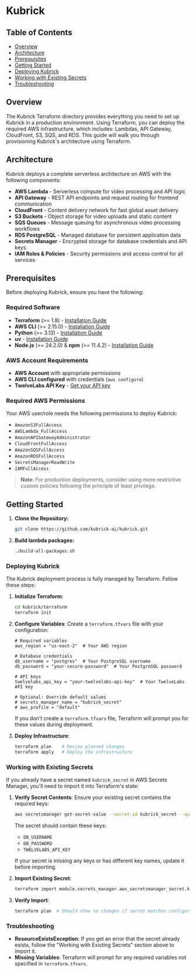 # Kubrick

## Table of Contents

- [Overview](#overview)
- [Architecture](#architecture)
- [Prerequisites](#prerequisites)
- [Getting Started](#getting-started)
- [Deploying Kubrick](#deploying-kubrick)
- [Working with Existing Secrets](#working-with-existing-secrets)
- [Troubleshooting](#troubleshooting)

## Overview

The Kubrick Terraform directory provides everything you need to set up Kubrick
in a production environment. Using Terraform, you can deploy the required AWS
infrastructure, which includes: Lambdas, API Gateway, CloudFront, S3, SQS, and
RDS. This guide will walk you through provisioning Kubrick's architecture using
Terraform.

## Architecture

Kubrick deploys a complete serverless architecture on AWS with the following
components:

- **AWS Lambda** - Serverless compute for video processing and API logic
- **API Gateway** - REST API endpoints and request routing for frontend
  communication
- **CloudFront** - Content delivery network for fast global asset delivery
- **S3 Buckets** - Object storage for video uploads and static content
- **SQS Queues** - Message queuing for asynchronous video processing workflows
- **RDS PostgreSQL** - Managed database for persistent application data
- **Secrets Manager** - Encrypted storage for database credentials and API keys
- **IAM Roles & Policies** - Security permissions and access control for all
  services

## Prerequisites

Before deploying Kubrick, ensure you have the following:

### Required Software

- **Terraform** (>= 1.8) -
  [Installation Guide](https://developer.hashicorp.com/terraform/tutorials/aws-get-started/install-cli)
- **AWS CLI** (>= 2.15.0) -
  [Installation Guide](https://docs.aws.amazon.com/cli/latest/userguide/getting-started-install.html#getting-started-install-instructions)
- **Python** (>= 3.13) - [Installation Guide](https://www.python.org/downloads/)
- **uv** -
  [Installation Guide](https://docs.astral.sh/uv/getting-started/installation/)
- **Node.js** (>= 24.2.0) & **npm** (>= 11.4.2) -
  [Installation Guide](https://nodejs.org/)

### AWS Account Requirements

- **AWS Account** with appropriate permissions
- **AWS CLI configured** with credentials (`aws configure`)
- **TwelveLabs API Key** -
  [Get your API key](https://docs.twelvelabs.io/docs/api-key)

### Required AWS Permissions

Your AWS user/role needs the following permissions to deploy Kubrick:

- `AmazonS3FullAccess`
- `AWSLambda_FullAccess`
- `AmazonAPIGatewayAdministrator`
- `CloudFrontFullAccess`
- `AmazonSQSFullAccess`
- `AmazonRDSFullAccess`
- `SecretsManagerReadWrite`
- `IAMFullAccess`

> **Note**: For production deployments, consider using more restrictive custom
> policies following the principle of least privilege.

## Getting Started

1. **Clone the Repository:**

   ```bash
   git clone https://github.com/kubrick-ai/kubrick.git
   ```

1. **Build lambda packages:**

   ```bash
   ./build-all-packages.sh
   ```

### Deploying Kubrick

The Kubrick deployment process is fully managed by Terraform. Follow these
steps:

1. **Initialize Terraform**:

   ```bash
   cd kubrick/terraform
   terraform init
   ```

2. **Configure Variables**: Create a `terraform.tfvars` file with your
   configuration:

   ```hcl
   # Required variables
   aws_region = "us-east-2"  # Your AWS region

   # Database credentials
   db_username = "postgres"  # Your PostgreSQL username
   db_password = "your-secure-password"  # Your PostgreSQL password

   # API keys
   twelvelabs_api_key = "your-twelvelabs-api-key"  # Your TwelveLabs API key

   # Optional: Override default values
   # secrets_manager_name = "kubrick_secret"
   # aws_profile = "default"
   ```

   If you don't create a `terraform.tfvars` file, Terraform will prompt you for
   these values during deployment.

3. **Deploy Infrastructure**:

   ```bash
   terraform plan    # Review planned changes
   terraform apply   # Deploy the infrastructure
   ```

### Working with Existing Secrets

If you already have a secret named `kubrick_secret` in AWS Secrets Manager,
you'll need to import it into Terraform's state:

1. **Verify Secret Contents**: Ensure your existing secret contains the required
   keys:

   ```bash
   aws secretsmanager get-secret-value --secret-id kubrick_secret --query SecretString --output text
   ```

   The secret should contain these keys:
   - `DB_USERNAME`
   - `DB_PASSWORD`
   - `TWELVELABS_API_KEY`

   If your secret is missing any keys or has different key names, update it
   before importing.

2. **Import Existing Secret**:

   ```bash
   terraform import module.secrets_manager.aws_secretsmanager_secret.kubrick_secret kubrick_secret
   ```

3. **Verify Import**:

   ```bash
   terraform plan  # Should show no changes if secret matches configuration
   ```

### Troubleshooting

- **ResourceExistsException**: If you get an error that the secret already
  exists, follow the "Working with Existing Secrets" section above to import it.
- **Missing Variables**: Terraform will prompt for any required variables not
  specified in `terraform.tfvars`.
